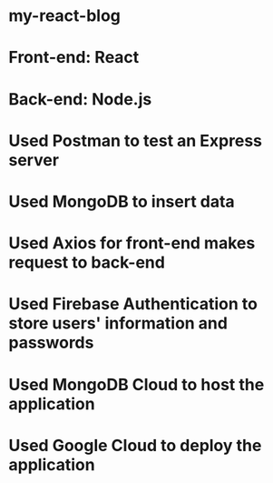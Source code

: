 # my-react-blog
# Front-end: React
# Back-end: Node.js
# Used Postman to test an Express server
# Used MongoDB to insert data
# Used Axios for front-end makes request to back-end
# Used Firebase Authentication to store users' information and passwords
# Used MongoDB Cloud to host the application
# Used Google Cloud to deploy the application
